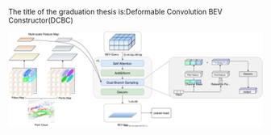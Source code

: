 The title of the graduation thesis is:Deformable Convolution BEV Constructor(DCBC)

![framework](framework.svg)
